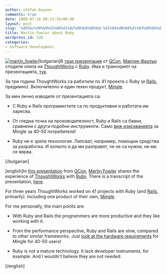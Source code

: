 ```yaml
---
author: stefan.buynov
comments: true
date: 2009-07-18 09:13:15+00:00
layout: post
slug: '%d0%bc%d0%b0%d1%80%d1%82%d0%b8%d0%bd-%d1%84%d0%b0%d1%83%d0%bb%d1%8a%d1%80-%d0%b7%d0%b0-ruby'
title: Martin Fowler about Ruby
wordpress_id: 326
categories:
- Software Development
---
```


[![martin_fowler](http://buynov.com/wordpress/wp-content/uploads/2009/07/martin_fowler.jpg)](http://buynov.com/wordpress/wp-content/uploads/2009/07/martin_fowler.jpg)[bulgarian]В [тази презентация](http://www.infoq.com/presentations/fowler-ruby) от [QCon](http://qcon.infoq.com/), [Мартин Фаулър](http://martinfowler.com) споделя опита на [ThoughtWorks](http://www.thoughtworks.com/) с [Ruby](http://www.ruby-lang.org/). Има и транскрипт на презентацията, [тук](http://martinfowler.com/articles/rubyAtThoughtWorks.html).

За три години ThoughtWorks са работили по 41 проекта с Ruby (и [Rails](http://rubyonrails.org/), предимно). Включително и един техен продукт, [Мingle](http://studios.thoughtworks.com/mingle-agile-project-management).

За мен лично изводите от презентацията са:



	
  * С Ruby и Rails програмистите са по продуктивни и работата им харесва.

	
  * От гледна точка на производителност, Ruby и Rails са бавни, сравнени с други подобни инструменти. Само [виж изискванията](http://studios.thoughtworks.com/mingle-agile-project-management/2.3/help/system_requirements.html) за Mingle за 40-50 потребителя!

	
  * Ruby не е зряла технология. Липсват, например, помощни средства за разработка. И колкото и да ми разправят, че не са нужни, не ми се вярва.


[/bulgarian]

[english]In [this presentation](http://www.infoq.com/presentations/fowler-ruby) from [QCon](http://qcon.infoq.com/), [Martin Fowler](http://martinfowler.com) shares the experience of [ThoughtWorks](http://www.thoughtworks.com/) with [Ruby](http://www.ruby-lang.org/). There is a transcript of the presentation, [here](http://martinfowler.com/articles/rubyAtThoughtWorks.html).

For three years ThoughtWorks worked on 41 projects with Ruby (and [Rails](http://rubyonrails.org/), primarily). Including one product of their own, [Мingle](http://studios.thoughtworks.com/mingle-agile-project-management).

For me personally, the main points are:



	
  * With Ruby and Rails the programmers are more productive and they like working with it.

	
  * From the performance perspective, Ruby and Rails are slow, compared to other similar frameworks. Just [look at the hardware requirements](http://studios.thoughtworks.com/mingle-agile-project-management/2.3/help/system_requirements.html) for Mingle for 40-50 users!

	
  * Ruby is not a mature technology. It lack developer instruments, for example. And I wouldn't believe they are not needed.


[/english]
